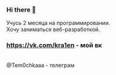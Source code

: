 ### Hi there 👋

Учусь 2 месяца на программировании.
<br /> 
Хочу заниматься веб-разработкой.
<br />
### https://vk.com/kra1en - мой вк
<br />
@Tem0chkaaa - телеграм

